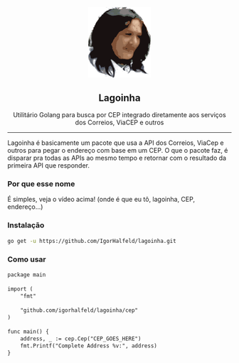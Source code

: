 <p align="center">
  <p align="center">
    <a href="https://www.youtube.com/watch?v=C1Sd_RWF5ks" align="center">
      <img src="assets/logo.png" style="width: 140px" />
    </a>
  </p>
  <h2 align="center">
    Lagoinha
  </h2>
  <p align="center">
    Utilitário Golang para busca por CEP integrado diretamente aos serviços dos Correios, ViaCEP e outros <br />
  </p>
</p>

--- 

Lagoinha é basicamente um pacote que usa a API dos Correios, ViaCep e outros para pegar o endereço com base em um CEP. O que o pacote faz, é disparar pra todas as APIs ao mesmo tempo e retornar com o resultado da primeira API que responder.

### Por que esse nome

É simples, veja o vídeo acima!
(onde é que eu tô, lagoinha, CEP, endereço...)

### Instalação

```sh
go get -u https://github.com/IgorHalfeld/lagoinha.git
```

### Como usar

```golang
package main

import (
	"fmt"

	"github.com/igorhalfeld/lagoinha/cep"
)

func main() {
	address, _ := cep.Cep("CEP_GOES_HERE")
	fmt.Printf("Complete Address %v:", address)
}
```
